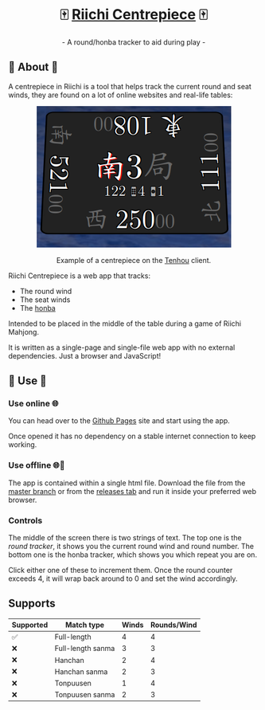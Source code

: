 <h1 align="center">
    🀄 <a href="https://mahtools.github.io/riichi-centrepiece/">Riichi Centrepiece</a> 🀄
</h1>

<p align="center">- A round/honba tracker to aid during play -</p>

## 📝 About 📝
A centrepiece in Riichi is a tool that helps track the current round and seat winds, they are found on a lot of online websites and real-life tables:

<div align="center">
    <img src="./example.png" alt="Example of what a centrepiece looks like">
    <p>Example of a centrepiece on the <a href="https://tenhou.net/">Tenhou</a> client.</p>
</div>

Riichi Centrepiece is a web app that tracks:
- The round wind
- The seat winds
- The [honba](https://riichi.wiki/Honba)

Intended to be placed in the middle of the table during a game of Riichi Mahjong. 

It is written as a single-page and single-file web app with no external dependencies. Just a browser and JavaScript!

## 👷 Use 👷
### Use online 🌐
You can head over to the [Github Pages](https://mahtools.github.io/riichi-centrepiece/) site and start using the app. 

Once opened it has no dependency on a stable internet connection to keep working.

### Use offline 🌐🚫
The app is contained within a single html file. Download the file from the [master branch](https://github.com/mahtools/riichi-centrepiece/blob/master/index.html) or from the [releases tab](https://github.com/mahtools/riichi-centrepiece/releases/tag/1.0) and run it inside your preferred web browser.

### Controls
The middle of the screen there is two strings of text. The top one is the *round tracker*, it shows you the current round wind and round number. The bottom one is the honba tracker, which shows you which repeat you are on.

Click either one of these to increment them. Once the round counter exceeds 4, it will wrap back around to 0 and set the wind accordingly.

## Supports

| Supported | Match type | Winds | Rounds/Wind | 
| --- | --- | --- | --- | 
| ✅ | Full-length | 4 | 4 |
| ❌ | Full-length sanma | 3 | 3 |
| ❌ | Hanchan | 2 | 4 |
| ❌ | Hanchan sanma | 2 | 3 |
| ❌ | Tonpuusen | 1 | 4 |
| ❌ | Tonpuusen sanma | 2 | 3 |
